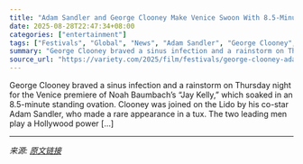 ```yaml
---
title: "Adam Sandler and George Clooney Make Venice Swoon With 8.5-Minute Standing Ovation for Hollywood Bromance ‘Jay Kelly’"
date: 2025-08-28T22:47:34+08:00
categories: ["entertainment"]
tags: ["Festivals", "Global", "News", "Adam Sandler", "George Clooney", "Jay Kelly", "Venice Film Festival"]
summary: "George Clooney braved a sinus infection and a rainstorm on Thursday night for the Venice premiere of Noah Baumbach’s &#8220;Jay Kelly,&#8221; which soaked in an 8.5-minute standing ovation. Clooney wa"
source_url: "https://variety.com/2025/film/festivals/george-clooney-adam-sandler-jay-kelly-premiere-venice-1236491961/"
---
```


George Clooney braved a sinus infection and a rainstorm on Thursday night for the Venice premiere of Noah Baumbach’s &#8220;Jay Kelly,&#8221; which soaked in an 8.5-minute standing ovation. Clooney was joined on the Lido by his co-star Adam Sandler, who made a rare appearance in a tux. The two leading men play a Hollywood power [&#8230;]

---

*来源: [原文链接](https://variety.com/2025/film/festivals/george-clooney-adam-sandler-jay-kelly-premiere-venice-1236491961/)*
